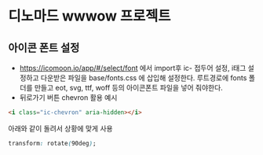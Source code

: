 # 디노마드 wwwow 프로젝트

## 아이콘 폰트 설정

- https://icomoon.io/app/#/select/font 에서 import후 ic- 접두어 설정, i태그 설정하고 다운받은 파일을 base/fonts.css 에 삽입해 설정한다. 루트경로에 fonts 폴더를 만들고 eot, svg, ttf, woff 등의 아이콘폰트 파일을 넣어 줘야한다.
- 뒤로가기 버튼 chevron 활용 예시

```html
<i class="ic-chevron" aria-hidden></i>
```

아래와 같이 돌려서 상황에 맞게 사용

```css
transform: rotate(90deg);
```
